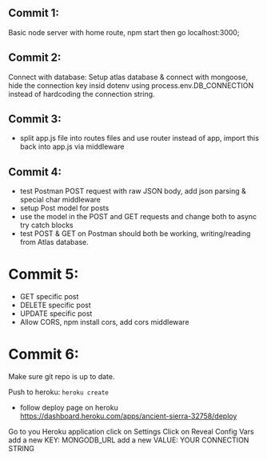 ## Commit 1:

Basic node server with home route, npm start then go localhost:3000;

## Commit 2:

Connect with database:
Setup atlas database & connect with mongoose, hide the connection key insid dotenv using process.env.DB_CONNECTION instead of hardcoding the connection string.

## Commit 3:

- split app.js file into routes files and use router instead of app, import this back into app.js via middleware
  
## Commit 4:

- test Postman POST request with raw JSON body, add json parsing & special char middleware
- setup Post model for posts
- use the model in the POST and GET requests and change both to async try catch blocks
- test POST & GET on Postman should both be working, writing/reading from Atlas database.

# Commit 5:

- GET specific post
- DELETE specific post
- UPDATE specific post
- Allow CORS, npm install cors, add cors middleware

# Commit 6:

Make sure git repo is up to date.

Push to heroku:
`heroku create`

- follow deploy page on heroku
https://dashboard.heroku.com/apps/ancient-sierra-32758/deploy

Go to you Heroku application click on Settings
Click on Reveal Config Vars
add a new KEY: MONGODB_URL
add a new VALUE: YOUR CONNECTION STRING